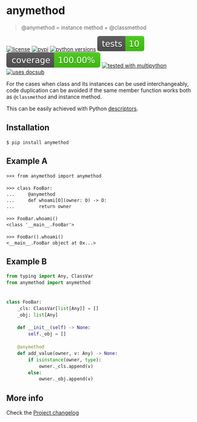 # anymethod
> @anymethod = instance method + @classmethod

[![license](https://img.shields.io/github/license/makukha/anymethod.svg)](https://github.com/makukha/anymethod/blob/main/LICENSE)
[![pypi](https://img.shields.io/pypi/v/anymethod.svg#v0.1.2)](https://pypi.python.org/pypi/anymethod)
[![python versions](https://img.shields.io/pypi/pyversions/anymethod.svg)](https://pypi.org/project/anymethod)
[![tests](https://raw.githubusercontent.com/makukha/anymethod/v0.1.2/docs/badge/tests.svg)](https://github.com/makukha/anymethod)
[![coverage](https://raw.githubusercontent.com/makukha/anymethod/v0.1.2/docs/badge/coverage.svg)](https://github.com/makukha/anymethod)
[![tested with multipython](https://img.shields.io/badge/tested_with-multipython-x)](https://github.com/makukha/multipython)
[![uses docsub](https://img.shields.io/badge/uses-docsub-royalblue)](https://github.com/makukha/docsub)

For the cases when class and its instances can be used interchangeably, code duplication can be avoided if the same member function works both as `@classmethod` and instance method.

This can be easily achieved with Python [descriptors](https://docs.python.org/3/howto/descriptor.html).


## Installation

```shell
$ pip install anymethod
```


## Example A

<!-- docsub: begin -->
<!-- docsub: include tests/mypy/test_exampleA.txt -->
<!-- docsub: lines after 1 upto -1 -->
```dectest
>>> from anymethod import anymethod

>>> class FooBar:
...     @anymethod
...     def whoami[O](owner: O) -> O:
...         return owner

>>> FooBar.whoami()
<class '__main__.FooBar'>

>>> FooBar().whoami()
<__main__.FooBar object at 0x...>
```
<!-- docsub: end -->


## Example B

<!-- docsub: begin -->
<!-- docsub: include tests/mypy/exampleB.py -->
<!-- docsub: lines after 1 upto -1 -->
```python
from typing import Any, ClassVar
from anymethod import anymethod


class FooBar:
    _cls: ClassVar[list[Any]] = []
    _obj: list[Any]

    def __init__(self) -> None:
        self._obj = []

    @anymethod
    def add_value(owner, v: Any) -> None:
        if isinstance(owner, type):
            owner._cls.append(v)
        else:
            owner._obj.append(v)
```
<!-- docsub: end -->


## More info

Check the [Project changelog](https://github.com/makukha/anymethod/tree/main/CHANGELOG.md)
